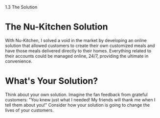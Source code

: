 1.3 The Solution

# The Nu-Kitchen Solution

With Nu-Kitchen, I solved a void in the market by developing an online solution that allowed customers to create their own customized meals and have those meals delivered directly to their homes. Everything related to their accounts could be managed online, 24/7, providing the ultimate in convenience.

# What's Your Solution?

Think about your own solution. Imagine the fan feedback from grateful customers:
"You knew just what I needed! My friends will thank me when I tell them about you!"
Consider how your solution is going to change the lives of your customers.


